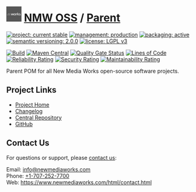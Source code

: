 # [<img src="nmw-logo.png" alt="NMW Logo" width="40" height="40">](https://github.com/newmediaworks) [NMW OSS](https://github.com/newmediaworks/nmw-oss) / [Parent](https://github.com/newmediaworks/nmw-oss-parent)

[![project: current stable](https://oss.newmediaworks.com/ao-badges/project-current-stable.svg)](https://aoindustries.com/life-cycle#project-current-stable)
[![management: production](https://oss.newmediaworks.com/ao-badges/management-production.svg)](https://aoindustries.com/life-cycle#management-production)
[![packaging: active](https://oss.newmediaworks.com/ao-badges/packaging-active.svg)](https://aoindustries.com/life-cycle#packaging-active)  
[![semantic versioning: 2.0.0](https://oss.newmediaworks.com/ao-badges/semver-2.0.0.svg)](https://semver.org/spec/v2.0.0.html)
[![license: LGPL v3](https://oss.newmediaworks.com/ao-badges/license-lgpl-3.0.svg)](https://www.gnu.org/licenses/lgpl-3.0)

[![Build](https://github.com/newmediaworks/nmw-oss-parent/workflows/Build/badge.svg?branch=master)](https://github.com/newmediaworks/nmw-oss-parent/actions?query=workflow%3ABuild)
[![Maven Central](https://maven-badges.herokuapp.com/maven-central/com.newmediaworks/nmw-oss-parent/badge.svg)](https://maven-badges.herokuapp.com/maven-central/com.newmediaworks/nmw-oss-parent)
[![Quality Gate Status](https://sonarcloud.io/api/project_badges/measure?branch=master&project=com.newmediaworks%3Anmw-oss-parent&metric=alert_status)](https://sonarcloud.io/dashboard?branch=master&id=com.newmediaworks%3Anmw-oss-parent)
[![Lines of Code](https://sonarcloud.io/api/project_badges/measure?branch=master&project=com.newmediaworks%3Anmw-oss-parent&metric=ncloc)](https://sonarcloud.io/component_measures?branch=master&id=com.newmediaworks%3Anmw-oss-parent&metric=ncloc)  
[![Reliability Rating](https://sonarcloud.io/api/project_badges/measure?branch=master&project=com.newmediaworks%3Anmw-oss-parent&metric=reliability_rating)](https://sonarcloud.io/component_measures?branch=master&id=com.newmediaworks%3Anmw-oss-parent&metric=Reliability)
[![Security Rating](https://sonarcloud.io/api/project_badges/measure?branch=master&project=com.newmediaworks%3Anmw-oss-parent&metric=security_rating)](https://sonarcloud.io/component_measures?branch=master&id=com.newmediaworks%3Anmw-oss-parent&metric=Security)
[![Maintainability Rating](https://sonarcloud.io/api/project_badges/measure?branch=master&project=com.newmediaworks%3Anmw-oss-parent&metric=sqale_rating)](https://sonarcloud.io/component_measures?branch=master&id=com.newmediaworks%3Anmw-oss-parent&metric=Maintainability)

Parent POM for all New Media Works open-source software projects.

## Project Links
* [Project Home](https://oss.newmediaworks.com/parent/)
* [Changelog](https://oss.newmediaworks.com/parent/changelog)
* [Central Repository](https://central.sonatype.com/artifact/com.newmediaworks/nmw-oss-parent)
* [GitHub](https://github.com/newmediaworks/nmw-oss-parent)

## Contact Us
For questions or support, please [contact us](https://www.newmediaworks.com/html/contact.html):

Email: [info@newmediaworks.com](mailto:info@newmediaworks.com)  
Phone: [+1-707-252-7700](tel:+1-707-252-7700)  
Web: https://www.newmediaworks.com/html/contact.html
